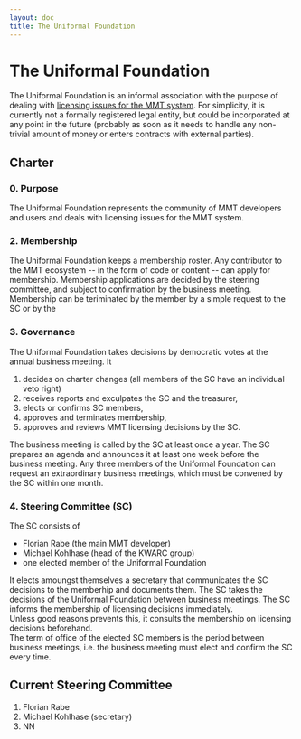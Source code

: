 ```yaml
---
layout: doc
title: The Uniformal Foundation
---
```


# The Uniformal Foundation

The Uniformal Foundation is an informal association with the purpose of dealing with [licensing issues for the MMT system](licensing).
For simplicity, it is currently not a formally registered legal entity, but could be incorporated at any point in the future (probably as soon as it needs to handle any non-trivial amount of money or enters contracts with external parties).

## Charter

### 0.  Purpose
The Uniformal Foundation represents the community of MMT developers and users and deals with licensing issues for the MMT system. 

### 2. Membership

The Uniformal Foundation keeps a membership roster. Any contributor to the MMT ecosystem -- in the form of code or content -- can apply for membership. 
Membership applications are decided by the steering committee, and subject to confirmation by the business meeting.
Membership can be teriminated by the member by a simple request to the SC or by the 

### 3. Governance

The Uniformal Foundation takes decisions by democratic votes at the annual business meeting. It 

1. decides on charter changes (all members of the SC have an individual veto right) 
2. receives reports and exculpates the SC and the treasurer,
3. elects or confirms SC members,
4. approves and terminates membership,
5. approves and reviews MMT licensing decisions by the SC. 

The business meeting is called by the SC at least once a year. The SC prepares an agenda and announces it at least one week before the business meeting.
Any three members of the Uniformal Foundation can request an extraordinary business meetings, which must be convened by the SC within one month. 

### 4.  Steering Committee (SC)
The SC consists of 
* Florian Rabe (the main MMT developer) 
* Michael Kohlhase (head of the KWARC group) 
* one elected member of the Uniformal Foundation

It elects amoungst themselves a secretary that communicates the SC decisions to the memberhip and documents them.
The SC  takes the decisions of the Uniformal Foundation between business meetings.
The SC informs the membership of licensing decisions immediately.  
Unless good reasons prevents this, it consults the membership on licensing decisions beforehand.  
The term of office of the elected SC members is the period between business meetings, i.e. the business meeting must elect and confirm the SC every time. 

## Current Steering Committee

1. Florian Rabe
2. Michael Kohlhase (secretary)
3. NN
